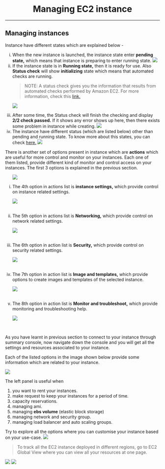<h1 align="middle"> Managing EC2 instance </h1>

---

## Managing instances

Instance have different states which are explained below -
    <ol>
    <li type="i">When the new instance is launched, the instance state enter <b>pending state,</b> which means that instance is preparing to enter running state.
![](./Screenshot/instance_pending_state.png)
    </li>
    <li type="i">If the instance state is in <b>Running state,</b> then it is ready for use. Also <b>Status check</b> will show <b>initializing</b> state which means that automated checks are running.
<br>
> NOTE: A status check gives you the information that results from automated checks performed by Amazon EC2. For more information, check this [link.](https://docs.aws.amazon.com/AWSEC2/latest/UserGuide/monitoring-instances-status-check.html)

![](./Screenshot/instance_running_state.png)
    </li>
    <li type="i"> After some time, the Status check will finish the checking and display <b>2/2 check passed.</b> If it shows any error shows up here, then there exists some problem in instance while creating.
![](./Screenshot/instance_running_status.check.png)
    </li>
    <li type="i"> The instance have different status (which are listed below) other than pending and running state. To know more about this states, you can check [here.](https://docs.aws.amazon.com/AWSEC2/latest/UserGuide/ec2-instance-lifecycle.html)
![](./Screenshot/instance_all_states_list.png)    
    </li>
    </ol>

There is another set of options present in instance which are <b>actions</b> which are useful for more control and monitor on your instances. Each one of them listed, provide different kind of monitor and control access on your instances. The first 3 options is explained in the previous section.

<ol>

![](./Screenshot/instance_actions_list.png)
<li type="i"> The 4th option in actions list is <b>instance settings,</b>
 which provide control on instance related settings.

![](./Screenshot/instance_actions_instance-settings.png)
</li><br>
<li type="i"> The 5th option in actions list is <b>Networking,</b> which provide control on network related settings.

![](./Screenshot/instance_actions_networking.png)
</li><br>

<li type="i"> The 6th option in action list is <b>Security,</b> which provide control on security related settings.

![](./Screenshot/instance_actions_security.png)
</li><br>

<li type="i"> The 7th option in action list is <b>Image and templates,</b> which provide options to create images and templates of the selected instance.

![](./Screenshot/instance_actions_images-and-templates.png)
</li><br>

<li type="i"> The 8th option in action list is <b>Monitor and troubleshoot,</b> which provide monitoring and troubleshooting help.

![](./Screenshot/instance_actions_monitor-and-troubleshoot.png)
</li><br>
</ol>

As you have learnt in previous section to connect to your instance through summary console, now navigate down the console and you will get all the settings and resources associated to your instance. 
<br>

Each of the listed options in the image shown below provide some information which are related to your instance.  

![](./Screenshot/instance_settings_options.png)

The left panel is useful when 
1.  you want to rent your instances.
2.  make request to keep your instances for a period of time.
3.  capacity reservations.
4.  managing ami.
5.  managing <b>ebs volume</b> (elastic block storage) 
6.  managing network and security group.
7.  managing load balancer and auto scaling groups.

Try to explore all the options where you can customise your instance based on your use-case.
![](./Screenshot/left_panel_options.png)

> To track all the EC2 instance deployed in different regions, go to EC2 Global View where you can view all your resources at one page.

![](./Screenshot/click_on_global_view.png)
![](./Screenshot/ec2_global_view.png)
